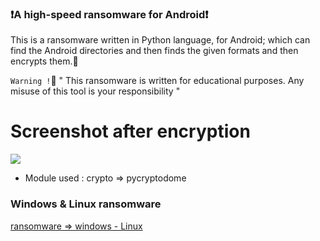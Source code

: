 ### ❗️A high-speed ransomware for Android❗️

This is a ransomware written in Python language, for Android; which can find the Android directories and then finds the given formats and then encrypts them.📵

`Warning !`📛 " This ransomware is written for educational purposes. Any misuse of this tool is your responsibility "

# Screenshot after encryption
<img src="https://s8.uupload.ir/files/screenshot_20230628-160726_pydroid_3_6shz.jpg">


- Module used : crypto => pycryptodome

### Windows & Linux ransomware 
<a href="https://github.com/esfelurm/EsFeLuRm/blob/main/ransomware.py"> ransomware => windows - Linux</a>
